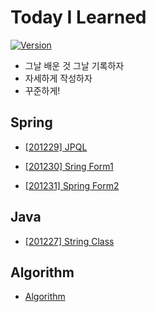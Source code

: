 

# Today I Learned
[![Version](https://img.shields.io/badge/version-2020.12.27-red.svg)](./CHANGELOG) 
* 그날 배운 것 그날 기록하자
* 자세하게 작성하자
* 꾸준하게!



## Spring

* [[201229] JPQL](https://github.com/eastheat10/TIL/blob/main/Spring/JPQL.md)

* [[201230] Sring Form1](https://github.com/eastheat10/TIL/blob/main/Spring/Spring%20form1.md)

* [[201231] Spring Form2](https://github.com/eastheat10/TIL/blob/main/Spring/Spring%20form2.md)



## Java

* [[201227] String Class](https://github.com/eastheat10/TIL/blob/main/Java/StringClass.md)

  

## Algorithm
* [Algorithm](https://github.com/eastheat10/TIL/blob/main/Algorithm/beakjoon_algorithm.md)